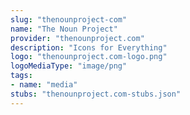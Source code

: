 ```yaml
---
slug: "thenounproject-com"
name: "The Noun Project"
provider: "thenounproject.com"
description: "Icons for Everything"
logo: "thenounproject.com-logo.png"
logoMediaType: "image/png"
tags:
- name: "media"
stubs: "thenounproject.com-stubs.json"
---
```

